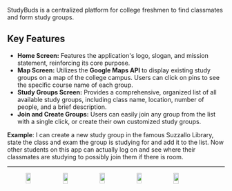 StudyBuds is a centralized platform for college freshmen to find classmates and form study groups.

## Key Features

- **Home Screen:** Features the application's logo, slogan, and mission statement, reinforcing its core purpose.  
- **Map Screen:** Utilizes the **Google Maps API** to display existing study groups on a map of the college campus. Users can click on pins to see the specific course name of each group.  
- **Study Groups Screen:** Provides a comprehensive, organized list of all available study groups, including class name, location, number of people, and a brief description.  
- **Join and Create Groups:** Users can easily join any group from the list with a single click, or create their own customized study groups.

**Example**:
I can create a new study group in the famous Suzzallo Library, state the class and exam the group is studying for and add it to the list. Now other students on this app can actually log on and see where their classmates are studying to possibly join them if there is room.

---

<div style="display: flex; justify-content: center; flex-wrap: wrap; gap: 10px;">
  <img width="200" height="434" alt="studybuds1" src="https://github.com/user-attachments/assets/2ffa40d2-ac3d-419b-a382-0ddc37926865" style="width: 15%; height: auto; object-fit: contain;"/>
  <img width="196" height="434" alt="studybuds2" src="https://github.com/user-attachments/assets/ceb55ed9-f33d-4fdd-b2d2-772aabed19f6" style="width: 15%; height: auto; object-fit: contain;"/>
  <img width="206" height="433" alt="studybuds3" src="https://github.com/user-attachments/assets/d37ac4a6-ecc2-4995-b482-4c3f7cb91223" style="width: 15%; height: auto; object-fit: contain;"/>
  <img width="203" height="435" alt="studybuds4" src="https://github.com/user-attachments/assets/02b41484-4865-4975-ab97-ce4279244749" style="width: 15%; height: auto; object-fit: contain;"/>
  <img width="196" height="440" alt="studybuds5" src="https://github.com/user-attachments/assets/23146177-70c4-4311-8dfd-256dfc911c36" style="width: 15%; height: auto; object-fit: contain;"/>
</div>
